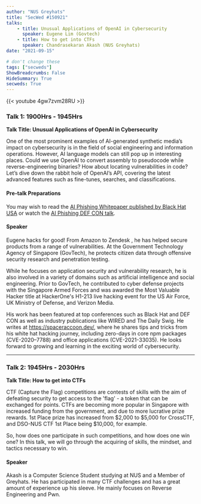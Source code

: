 ```yaml
---
author: "NUS Greyhats"
title: "SecWed #150921"
talks:
    - title: Unusual Applications of OpenAI in Cybersecurity
      speaker: Eugene Lim (Govtech)
    - title: How to get into CTFs
      speaker: Chandrasekaran Akash (NUS Greyhats)
date: "2021-09-15"

# don't change these
tags: ["secweds"]
ShowBreadcrumbs: False
HideSummary: True
secweds: True
---
```


{{< youtube 4gw7zvm28RU >}}

### Talk 1: 1900Hrs - 1945Hrs
**Talk Title: Unusual Applications of OpenAI in Cybersecurity**

One of the most prominent examples of AI-generated synthetic media’s impact on cybersecurity is in the field of social engineering and information operations. However, AI language models can still pop up in interesting places. Could we use OpenAI to convert assembly to pseudocode while reverse-engineering binaries? How about locating vulnerabilities in code? Let’s dive down the rabbit hole of OpenAI’s API, covering the latest advanced features such as fine-tunes, searches, and classifications.

#### Pre-talk Preparations

You may wish to read the [AI Phishing Whitepaper published by Black Hat USA](http://i.blackhat.com/USA21/Wednesday-Handouts/US-21-Lim-Turing-in-a-Box-wp.pdf) or watch the [AI Phishing DEF CON talk](https://www.youtube.com/watch?v=tWWhRbzhkrg).

#### Speaker

Eugene hacks for good! From Amazon to Zendesk , he has helped secure products from a range of vulnerabilities. At the Government Technology Agency of Singapore (GovTech), he protects citizen data through offensive security research and penetration testing.

While he focuses on application security and vulnerability research, he is also involved in a variety of domains such as artificial intelligence and social engineering. Prior to GovTech, he contributed to cyber defense projects with the Singapore Armed Forces and was awarded the Most Valuable Hacker title at HackerOne's H1-213 live hacking event for the US Air Force, UK Ministry of Defense, and Verizon Media.

His work has been featured at top conferences such as Black Hat and DEF CON as well as industry publications like WIRED and The Daily Swig. He writes at https://spaceraccoon.dev/, where he shares tips and tricks from his white hat hacking journey, including zero-days in core npm packages (CVE-2020–7788) and office applications (CVE-2021-33035). He looks forward to growing and learning in the exciting world of cybersecurity.

----

### Talk 2: 1945Hrs - 2030Hrs
**Talk Title: How to get into CTFs**

CTF (Capture the Flag) competitions are contests of skills with the aim of defeating security to get access to the 'flag' - a token that can be exchanged for points. CTFs are becoming more popular in Singapore with increased funding from the government, and due to more lucrative prize rewards. 1st Place prize has increased from $2,000 to $5,000 for CrossCTF, and DSO-NUS CTF 1st Place being $10,000, for example.

So, how does one participate in such competitions, and how does one win one? In this talk, we will go through the acquiring of skills, the mindset, and tactics necessary to win.

#### Speaker

Akash is a Computer Science Student studying at NUS and a Member of Greyhats. He has participated in many CTF challenges and has a great amount of experience up his sleeve. He mainly focuses on Reverse Engineering and Pwn.

